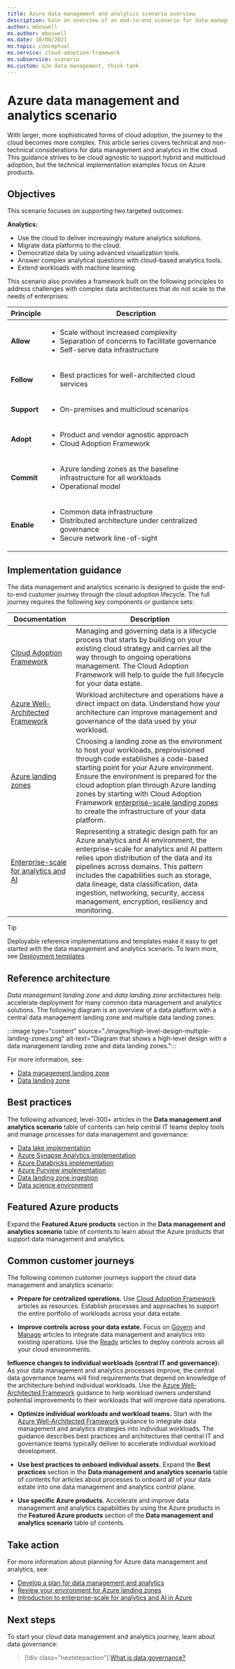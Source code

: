 ```yaml
---
title: Azure data management and analytics scenario overview
description: Gain an overview of an end-to-end scenario for data management and analytics in the cloud, with a focus on Azure implementation.
author: mboswell
ms.author: mboswell
ms.date: 10/08/2021
ms.topic: conceptual
ms.service: cloud-adoption-framework
ms.subservice: scenario
ms.custom: e2e-data-management, think-tank
---
```


# Azure data management and analytics scenario

With larger, more sophisticated forms of cloud adoption, the journey to the cloud becomes more complex. This article series covers technical and non-technical considerations for data management and analytics in the cloud. This guidance strives to be cloud agnostic to support hybrid and multicloud adoption, but the technical implementation examples focus on Azure products.

## Objectives

This scenario focuses on supporting two targeted outcomes:

**Analytics:**

- Use the cloud to deliver increasingly mature analytics solutions.
- Migrate data platforms to the cloud.
- Democratize data by using advanced visualization tools.
- Answer complex analytical questions with cloud-based analytics tools.
- Extend workloads with machine learning.

This scenario also provides a framework built on the following principles to address challenges with complex data architectures that do not scale to the needs of enterprises:

| Principle | Description |
|---------|---------|
|**Allow**     |<ul><li>Scale without increased complexity</li><li>Separation of concerns to facilitate governance</li><li>Self-serve data infrastructure</li></ul>|
|**Follow**     |<ul><li>Best practices for well-architected cloud services</li></ul>|
|**Support**     |<ul><li>On-premises and multicloud scenarios</li></ul>         |
|**Adopt**     |<ul><li>Product and vendor agnostic approach</li><li>Cloud Adoption Framework</li></ul>|
|**Commit**     |<ul><li>Azure landing zones as the baseline infrastructure for all workloads</li><li>Operational model</li></ul>|
|**Enable**     | <ul><li>Common data infrastructure</li><li>Distributed architecture under centralized governance</li><li>Secure network line-of-sight</li></ul>|

## Implementation guidance

The data management and analytics scenario is designed to guide the end-to-end customer journey through the cloud adoption lifecycle. The full journey requires the following key components or guidance sets:

|Documentation  |Description  |
|---------|---------|
| [Cloud Adoption Framework](/azure/cloud-adoption-framework) |Managing and governing data is a lifecycle process that starts by building on your existing cloud strategy and carries all the way through to ongoing operations management. The Cloud Adoption Framework will help to guide the full lifecycle for your data estate.         |
| [Azure Well-Architected Framework](./well-architected-framework.md) |Workload architecture and operations have a direct impact on data. Understand how your architecture can improve management and governance of the data used by your workload.         |
| [Azure landing zones](/azure/cloud-adoption-framework/ready/) |Choosing a landing zone as the environment to host your workloads, preprovisioned through code establishes a code-based starting point for your Azure environment. Ensure the environment is prepared for the cloud adoption plan through Azure landing zones by starting with Cloud Adoption Framework [enterprise-scale landing zones](/azure/cloud-adoption-framework/ready/enterprise-scale/) to create the infrastructure of your data platform.         |
| [Enterprise-scale for analytics and AI](enterprise-scale-landing-zone.md)  |Representing a strategic design path for an Azure analytics and AI environment, the enterprise-scale for analytics and AI pattern relies upon distribution of the data and its pipelines across domains. This pattern includes the capabilities such as storage, data lineage, data classification, data ingestion, networking, security, access management, encryption, resiliency and monitoring.         |

> [!TIP]
> Deployable reference implementations and templates make it easy to get started with the data management and analytics scenario. To learn more, see [Deployment templates](./architectures/frequently-asked-questions.md).

## Reference architecture

*Data management landing zone* and *data landing zone* architectures help accelerate deployment for many common data management and analytics solutions. The following diagram is an overview of a data platform with a central data management landing zone and multiple data landing zones:

:::image type="content" source="./images/high-level-design-multiple-landing-zones.png" alt-text="Diagram that shows a high-level design with a data management landing zone and data landing zones.":::

For more information, see:

- [Data management landing zone](architectures/data-management-landing-zone.md)
- [Data landing zone](architectures/data-management-landing-zone.md)

## Best practices

The following advanced, level-300+ articles in the **Data management and analytics scenario** table of contents can help central IT teams deploy tools and manage processes for data management and governance:

- [Data lake implementation](best-practices/data-lake-overview.md)
- [Azure Synapse Analytics implementation](best-practices/synapse.md)
- [Azure Databricks implementation](best-practices/azure-databricks-implementation.md)
- [Azure Purview implementation](best-practices/purview-checklist.md)
- [Data landing zone ingestion](best-practices/data-ingestion.md)
- [Data science environment](best-practices/data-science-best-practices.md)

## Featured Azure products

Expand the **Featured Azure products** section in the **Data management and analytics scenario** table of contents to learn about the Azure products that support data management and analytics.

## Common customer journeys

The following common customer journeys support the cloud data management and analytics scenario:

- **Prepare for centralized operations.** Use [Cloud Adoption Framework](/azure/cloud-adoption-framework) articles as resources. Establish processes and approaches to support the entire portfolio of workloads across your data estate.

- **Improve controls across your data estate.** Focus on [Govern](../../govern/index.md) and [Manage](../../manage/index.md) articles to integrate data management and analytics into existing operations. Use the [Ready](../../ready/index.md) articles to deploy controls across all your cloud environments.

**Influence changes to individual workloads (central IT and governance):** As your data management and analytics processes improve, the central data governance teams will find requirements that depend on knowledge of the architecture behind individual workloads. Use the [Azure Well-Architected Framework](./well-architected-framework.md) guidance to help workload owners understand potential improvements to their workloads that will improve data operations.

- **Optimize individual workloads and workload teams.** Start with the [Azure Well-Architected Framework](./well-architected-framework.md) guidance to integrate data management and analytics strategies into individual workloads. The guidance describes best practices and architectures that central IT and governance teams typically deliver to accelerate individual workload development.

- **Use best practices to onboard individual assets.** Expand the **Best practices** section in the **Data management and analytics scenario** table of contents for articles about processes to onboard all of your data estate into one data management and analytics control plane.

- **Use specific Azure products.** Accelerate and improve data management and analytics capabilities by using the Azure products in the **Featured Azure products** section of the **Data management and analytics scenario** table of contents.

## Take action

For more information about planning for Azure data management and analytics, see:

- [Develop a plan for data management and analytics](plan.md)
- [Review your environment for Azure landing zones](ready.md)
- [Introduction to enterprise-scale for analytics and AI in Azure](enterprise-scale-landing-zone.md)

## Next steps

To start your cloud data management and analytics journey, learn about data governance:

> [!div class="nextstepaction"]
> [What is data governance?](overview-data-governance.md)
